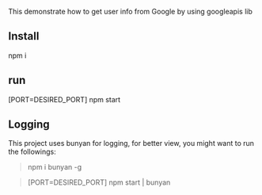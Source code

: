 This demonstrate how to get user info from Google by using googleapis lib

## Install
npm i

## run
[PORT=DESIRED_PORT] npm start

## Logging
This project uses bunyan for logging, for better view, you might want to run the followings:
> npm i bunyan -g

> [PORT=DESIRED_PORT] npm start | bunyan
